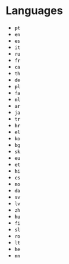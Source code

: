 # Languages

- `pt`
- `en`
- `es`
- `it`
- `ru`
- `fr`
- `ca`
- `th`
- `de`
- `pl`
- `fa`
- `nl`
- `ar`
- `ja`
- `tr`
- `hr`
- `el`
- `ko`
- `bg`
- `sk`
- `eu`
- `et`
- `hi`
- `cs`
- `no`
- `da`
- `sv`
- `lv`
- `zh`
- `hu`
- `fi`
- `sl`
- `ro`
- `lt`
- `he`
- `nn`